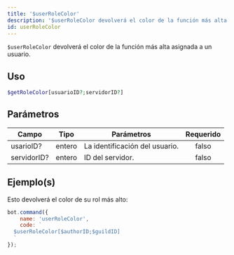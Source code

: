 ```yaml
---
title: '$userRoleColor'
description: '$userRoleColor devolverá el color de la función más alta asignada a un usuario.'
id: userRoleColor
---
```


`$userRoleColor` devolverá el color de la función más alta asignada a un usuario.

## Uso

```php
$getRoleColor[usuarioID?;servidorID?]
```

## Parámetros

| Campo       | Tipo   | Parámetros                     | Requerido |
| ----------- | ------ | ------------------------------ |:---------:|
| usarioID?   | entero | La identificación del usuario. |   falso   |
| servidorID? | entero | ID del servidor.               |   falso   |

## Ejemplo(s)

Esto devolverá el color de su rol más alto:

```javascript
bot.command({
    name: 'userRoleColor',
    code: `
  $userRoleColor[$authorID;$guildID]
  `
});
```
